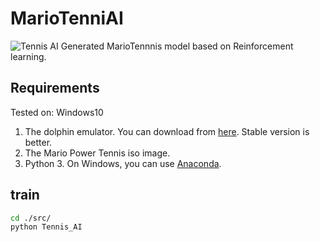 # MarioTenniAI
![Tennis AI](https://user-images.githubusercontent.com/34574033/54472192-ee360780-4807-11e9-8d25-bd419e0e328b.PNG)
Generated MarioTennnis model based on Reinforcement learning.

## Requirements
Tested on: Windows10
1. The dolphin emulator. You can download from [here](https://ja.dolphin-emu.org/download/). Stable version is better.
2. The Mario Power Tennis iso image.
3. Python 3. On Windows, you can use [Anaconda](https://www.anaconda.com/distribution/).

## train
```bash
cd ./src/ 
python Tennis_AI
```
